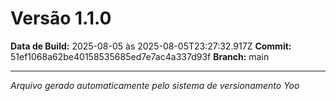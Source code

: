 # Versão 1.1.0

**Data de Build:** 2025-08-05 às 2025-08-05T23:27:32.917Z
**Commit:** 51ef1068a62be40158535685ed7e7ac4a337d93f
**Branch:** main

---
*Arquivo gerado automaticamente pelo sistema de versionamento Yoo*
